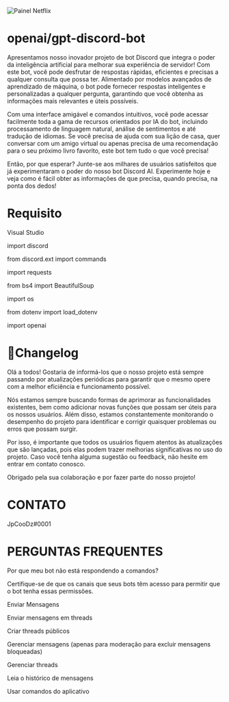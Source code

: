<img src="https://www.google.com/url?sa=i&url=https%3A%2F%2Fopenai.com%2F&psig=AOvVaw3xxd72dN37Kmm-PbC8ErQ1&ust=1676921522594000&source=images&cd=vfe&ved=0CBAQjRxqFwoTCLCTlM-pov0CFQAAAAAdAAAAABAD" alt="Painel Netflix" style="max-width:100%;">


# openai/gpt-discord-bot


Apresentamos nosso inovador projeto de bot Discord que integra o poder da inteligência artificial para melhorar sua experiência de servidor! Com este bot, você pode desfrutar de respostas rápidas, eficientes e precisas a qualquer consulta que possa ter. Alimentado por modelos avançados de aprendizado de máquina, o bot pode fornecer respostas inteligentes e personalizadas a qualquer pergunta, garantindo que você obtenha as informações mais relevantes e úteis possíveis.

Com uma interface amigável e comandos intuitivos, você pode acessar facilmente toda a gama de recursos orientados por IA do bot, incluindo processamento de linguagem natural, análise de sentimentos e até tradução de idiomas. Se você precisa de ajuda com sua lição de casa, quer conversar com um amigo virtual ou apenas precisa de uma recomendação para o seu próximo livro favorito, este bot tem tudo o que você precisa!

Então, por que esperar? Junte-se aos milhares de usuários satisfeitos que já experimentaram o poder do nosso bot Discord AI. Experimente hoje e veja como é fácil obter as informações de que precisa, quando precisa, na ponta dos dedos!

# Requisito

Visual Studio 
<p>import discord</p>
<p>from discord.ext import commands</p>
<p>import requests</p>
<p>from bs4 import BeautifulSoup</p>
<p>import os</p>
<p>from dotenv import load_dotenv</p>
<p>import openai</p>

# 📜Changelog

Olá a todos! Gostaria de informá-los que o nosso projeto está sempre passando por atualizações periódicas para garantir que o mesmo opere com a melhor eficiência e funcionamento possível.

Nós estamos sempre buscando formas de aprimorar as funcionalidades existentes, bem como adicionar novas funções que possam ser úteis para os nossos usuários. Além disso, estamos constantemente monitorando o desempenho do projeto para identificar e corrigir quaisquer problemas ou erros que possam surgir.

Por isso, é importante que todos os usuários fiquem atentos às atualizações que são lançadas, pois elas podem trazer melhorias significativas no uso do projeto. Caso você tenha alguma sugestão ou feedback, não hesite em entrar em contato conosco.

Obrigado pela sua colaboração e por fazer parte do nosso projeto!

# CONTATO

JpCooDz#0001

# PERGUNTAS FREQUENTES

Por que meu bot não está respondendo a comandos?

Certifique-se de que os canais que seus bots têm acesso para permitir que o bot tenha essas permissões.

<p>Enviar Mensagens</p>
<p>Enviar mensagens em threads</p>
<p>Criar threads públicos</p>
<p>Gerenciar mensagens (apenas para moderação para excluir mensagens bloqueadas)</p>
<p>Gerenciar threads</p>
<p>Leia o histórico de mensagens</p>
<p>Usar comandos do aplicativo</p>

